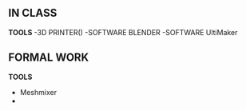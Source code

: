 ## IN CLASS


**TOOLS**
-3D PRINTER()
-SOFTWARE BLENDER
-SOFTWARE UltiMaker

## FORMAL WORK


**TOOLS**
- Meshmixer
- 

